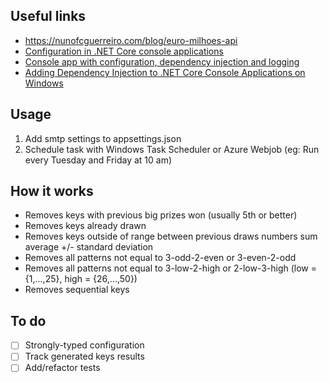 ## Useful links
- https://nunofcguerreiro.com/blog/euro-milhoes-api
- [Configuration in .NET Core console applications](https://blog.hildenco.com/2020/05/configuration-in-net-core-console.html)
- [Console app with configuration, dependency injection and logging](https://emanuelpaul.net/2019/06/03/console-app-with-configuration-dependency-injection-and-logging/)
- [Adding Dependency Injection to .NET Core Console Applications on Windows](https://dev.to/ballcapz/adding-dependency-injection-to-net-core-console-applications-on-windows-3pm0)

## Usage
1. Add smtp settings to appsettings.json
2. Schedule task with Windows Task Scheduler or Azure Webjob (eg: Run every Tuesday and Friday at 10 am) 

## How it works
- Removes keys with previous big prizes won (usually 5th or better)
- Removes keys already drawn
- Removes keys outside of range between previous draws numbers sum average +/- standard deviation
- Removes all patterns not equal to 3-odd-2-even or 3-even-2-odd 
- Removes all patterns not equal to 3-low-2-high or 2-low-3-high (low = {1,...,25}, high = {26,...,50})
- Removes sequential keys

## To do
- [ ] Strongly-typed configuration
- [ ] Track generated keys results
- [ ] Add/refactor tests
